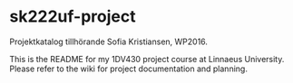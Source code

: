 # sk222uf-project
Projektkatalog tillhörande Sofia Kristiansen, WP2016.

This is the README for my 1DV430 project course at Linnaeus University.  
Please refer to the wiki for project documentation and planning.
